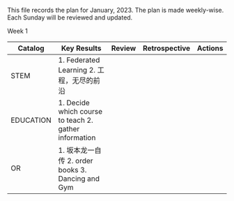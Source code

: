 This file records the plan for January, 2023. 
The plan is made weekly-wise. Each Sunday will be reviewed and updated.

Week 1

| Catalog  | Key Results |  Review | Retrospective | Actions  |
|---|---|---|---|---|
| STEM  | 1. Federated Learning  2. 工程，无尽的前沿 |   |   |   |
| EDUCATION | 1. Decide which course to teach 2. gather information|   |   |   |
| OR  | 1. 坂本龙一自传 2. order books 3. Dancing and Gym|   |   |   |

